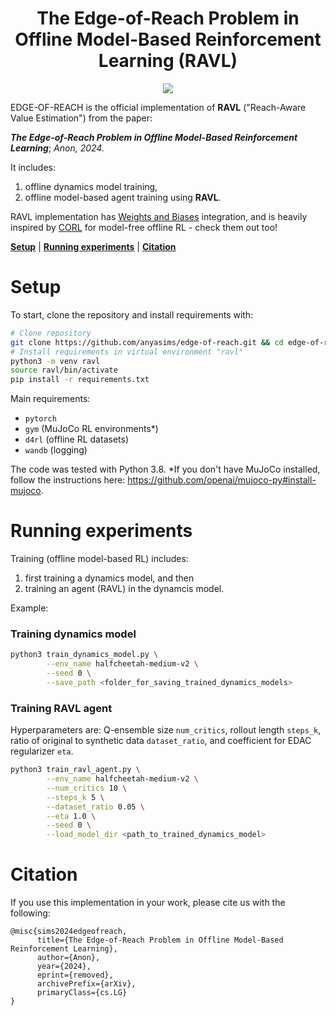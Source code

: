 <h1 align="center">The Edge-of-Reach Problem in Offline Model-Based Reinforcement Learning (RAVL)</h1>

<p align="center">
    <a href= "https://arxiv.org/abs/anon">
        <img src="https://img.shields.io/badge/arXiv-removed-b31b1b.svg" /></a>
</p>

EDGE-OF-REACH is the official implementation of **RAVL** ("Reach-Aware Value Estimation") from the paper:

***The Edge-of-Reach Problem in Offline Model-Based Reinforcement Learning***;
*Anon, 2024.*
 <!-- | [Twitter](https://twitter.com/XXXXXX)] -->

It includes:

1. offline dynamics model training,
2. offline model-based agent training using **RAVL**.

RAVL implementation has [Weights and Biases](https://wandb.ai/site) integration, and is heavily inspired
by [CORL](https://github.com/tinkoff-ai/CORL) for model-free offline RL - check them out too!<br/>

[**Setup**](#setup) | [**Running experiments**](#running-experiments) | [**Citation**](#citation)

# Setup

To start, clone the repository and install requirements with:

```bash
# Clone repository
git clone https://github.com/anyasims/edge-of-reach.git && cd edge-of-reach
# Install requirements in virtual environment "ravl"
python3 -m venv ravl
source ravl/bin/activate
pip install -r requirements.txt
```

Main requirements:

* `pytorch`
* `gym` (MuJoCo RL environments*)
* `d4rl` (offline RL datasets)
* `wandb` (logging)

The code was tested with Python 3.8.
*If you don't have MuJoCo installed, follow the instructions here: https://github.com/openai/mujoco-py#install-mujoco.

# Running experiments

Training (offline model-based RL) includes:

1. first training a dynamics model, and then
2. training an agent (RAVL) in the dynamcis model.

Example:

### Training dynamics model

```bash
python3 train_dynamics_model.py \
        --env_name halfcheetah-medium-v2 \
        --seed 0 \
        --save_path <folder_for_saving_trained_dynamics_models>
```

### Training RAVL agent

Hyperparameters are: Q-ensemble size `num_critics`, rollout length `steps_k`, ratio of original to synthetic
data `dataset_ratio`, and coefficient for EDAC regularizer `eta`.

```bash
python3 train_ravl_agent.py \
        --env_name halfcheetah-medium-v2 \
        --num_critics 10 \
        --steps_k 5 \
        --dataset_ratio 0.05 \
        --eta 1.0 \
        --seed 0 \
        --load_model_dir <path_to_trained_dynamics_model>
```

# Citation

If you use this implementation in your work, please cite us with the following:
```
@misc{sims2024edgeofreach,
      title={The Edge-of-Reach Problem in Offline Model-Based Reinforcement Learning}, 
      author={Anon},
      year={2024},
      eprint={removed},
      archivePrefix={arXiv},
      primaryClass={cs.LG}
}
```
